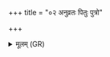 +++
title = "०२ अनुव्रतः पितुः पुत्रो"

+++
<details><summary>मूलम् (GR)</summary>

अनुव्रतः पितुः पुत्रो  
मात्रा भवतु सव्रतः ।  
जाया पत्ये मधुमतीं  
वाचं वदतु शन्तिवाम् ॥
</details>